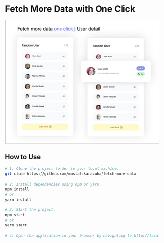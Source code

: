 # Fetch More Data with One Click

<p align="start">
  <img src="https://github.com/mustafakaracuha/fetch-more-data/blob/main/src/assets/app4.png" alt="Detail" width="auto" />
</p>

## How to Use

```bash
# 1. Clone the project folder to your local machine.
git clone https://github.com/mustafakaracuha/fetch-more-data

# 2. Install dependencies using npm or yarn.
npm install
# or
yarn install

# 3. Start the project.
npm start
# or
yarn start

# 4. Open the application in your browser by navigating to http://localhost:5173.
